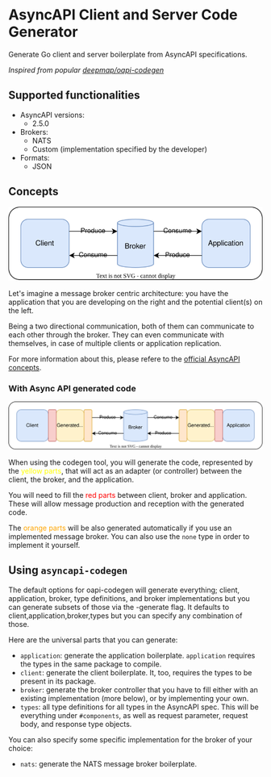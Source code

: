 # AsyncAPI Client and Server Code Generator

Generate Go client and server boilerplate from AsyncAPI specifications.

*Inspired from popular [deepmap/oapi-codegen](https://github.com/deepmap/oapi-codegen)*

## Supported functionalities

* AsyncAPI versions:
  * 2.5.0
* Brokers:
  * NATS
  * Custom (implementation specified by the developer)
* Formats:
  * JSON

## Concepts

![basic schema](assets/basic-schema.svg)

Let's imagine a message broker centric architecture: you have the application
that you are developing on the right and the potential client(s) on the left.

Being a two directional communication, both of them can communicate to each
other through the broker. They can even communicate with themselves, in case
of multiple clients or application replication.

For more information about this, please refere to the [official AsyncAPI
concepts](https://www.asyncapi.com/docs/concepts).

### With Async API generated code

![with codegen schema](assets/with-codegen-schema.svg)

When using the codegen tool, you will generate the code, represented by the <span style="color:yellow">yellow parts</span>, that will act as an
adapter (or controller) between the client, the broker, and the application.

You will need to fill the <span style="color:red">red parts</span> between client, broker and application. These will allow message production and reception with the generated code.

The <span style="color:orange">orange parts</span> will be also generated automatically if you use an implemented
message broker. You can also use the `none` type in order to implement it yourself.

<!-- TODO: ## Example -->

## Using `asyncapi-codegen`

The default options for oapi-codegen will generate everything; client, application,
broker, type definitions, and broker implementations but you can generate subsets
of those via the -generate flag. It defaults to client,application,broker,types
but you can specify any combination of those.

Here are the universal parts that you can generate:

* `application`: generate the application boilerplate. `application` requires
  the types in the same package to compile.
* `client`: generate the client boilerplate. It, too, requires the types to be
  present in its package.
* `broker`: generate the broker controller that you have to fill either with an
  existing implementation (more below), or by implementing your own.
* `types`: all type definitions for all types in the AsyncAPI spec.
  This will be everything under `#components`, as well as request parameter,
  request body, and response type objects.

You can also specify some specific implementation for the broker of your choice:

* `nats`: generate the NATS message broker boilerplate.
